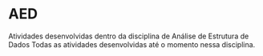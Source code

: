 # AED
Atividades desenvolvidas dentro da disciplina de Análise de Estrutura de Dados
Todas as atividades desenvolvidas até o momento nessa disciplina.
